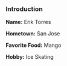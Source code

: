 ### Introduction

**Name:** Erik Torres

**Hometown:** San Jose

**Favorite Food:** Mango

**Hobby:** Ice Skating
